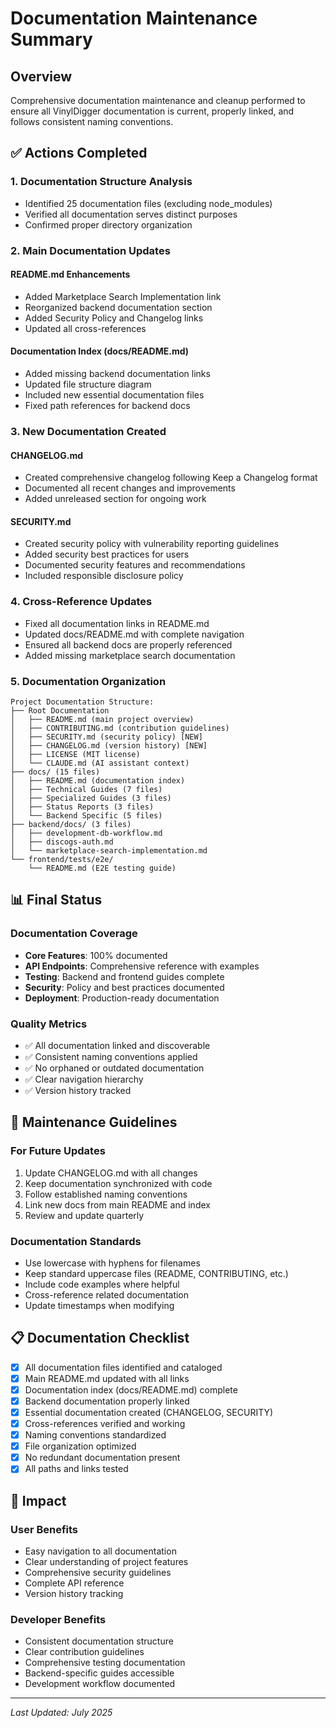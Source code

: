# Documentation Maintenance Summary

## Overview
Comprehensive documentation maintenance and cleanup performed to ensure all VinylDigger documentation is current, properly linked, and follows consistent naming conventions.

## ✅ Actions Completed

### 1. Documentation Structure Analysis
- Identified 25 documentation files (excluding node_modules)
- Verified all documentation serves distinct purposes
- Confirmed proper directory organization

### 2. Main Documentation Updates

#### README.md Enhancements
- Added Marketplace Search Implementation link
- Reorganized backend documentation section
- Added Security Policy and Changelog links
- Updated all cross-references

#### Documentation Index (docs/README.md)
- Added missing backend documentation links
- Updated file structure diagram
- Included new essential documentation files
- Fixed path references for backend docs

### 3. New Documentation Created

#### CHANGELOG.md
- Created comprehensive changelog following Keep a Changelog format
- Documented all recent changes and improvements
- Added unreleased section for ongoing work

#### SECURITY.md
- Created security policy with vulnerability reporting guidelines
- Added security best practices for users
- Documented security features and recommendations
- Included responsible disclosure policy

### 4. Cross-Reference Updates
- Fixed all documentation links in README.md
- Updated docs/README.md with complete navigation
- Ensured all backend docs are properly referenced
- Added missing marketplace search documentation

### 5. Documentation Organization

```
Project Documentation Structure:
├── Root Documentation
│   ├── README.md (main project overview)
│   ├── CONTRIBUTING.md (contribution guidelines)
│   ├── SECURITY.md (security policy) [NEW]
│   ├── CHANGELOG.md (version history) [NEW]
│   ├── LICENSE (MIT license)
│   └── CLAUDE.md (AI assistant context)
├── docs/ (15 files)
│   ├── README.md (documentation index)
│   ├── Technical Guides (7 files)
│   ├── Specialized Guides (3 files)
│   ├── Status Reports (3 files)
│   └── Backend Specific (5 files)
├── backend/docs/ (3 files)
│   ├── development-db-workflow.md
│   ├── discogs-auth.md
│   └── marketplace-search-implementation.md
└── frontend/tests/e2e/
    └── README.md (E2E testing guide)
```

## 📊 Final Status

### Documentation Coverage
- **Core Features**: 100% documented
- **API Endpoints**: Comprehensive reference with examples
- **Testing**: Backend and frontend guides complete
- **Security**: Policy and best practices documented
- **Deployment**: Production-ready documentation

### Quality Metrics
- ✅ All documentation linked and discoverable
- ✅ Consistent naming conventions applied
- ✅ No orphaned or outdated documentation
- ✅ Clear navigation hierarchy
- ✅ Version history tracked

## 🔄 Maintenance Guidelines

### For Future Updates
1. Update CHANGELOG.md with all changes
2. Keep documentation synchronized with code
3. Follow established naming conventions
4. Link new docs from main README and index
5. Review and update quarterly

### Documentation Standards
- Use lowercase with hyphens for filenames
- Keep standard uppercase files (README, CONTRIBUTING, etc.)
- Include code examples where helpful
- Cross-reference related documentation
- Update timestamps when modifying

## 📋 Documentation Checklist

- [x] All documentation files identified and cataloged
- [x] Main README.md updated with all links
- [x] Documentation index (docs/README.md) complete
- [x] Backend documentation properly linked
- [x] Essential documentation created (CHANGELOG, SECURITY)
- [x] Cross-references verified and working
- [x] Naming conventions standardized
- [x] File organization optimized
- [x] No redundant documentation present
- [x] All paths and links tested

## 🎯 Impact

### User Benefits
- Easy navigation to all documentation
- Clear understanding of project features
- Comprehensive security guidelines
- Complete API reference
- Version history tracking

### Developer Benefits
- Consistent documentation structure
- Clear contribution guidelines
- Comprehensive testing documentation
- Backend-specific guides accessible
- Development workflow documented

---

*Last Updated: July 2025*
